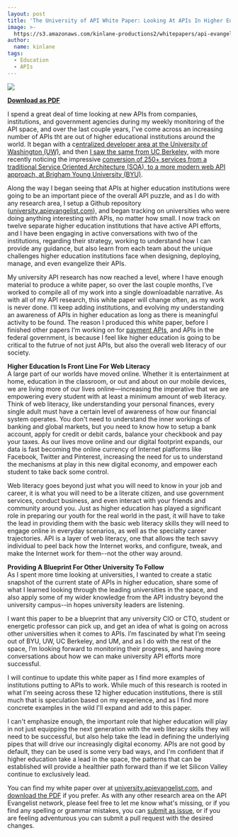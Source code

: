 ```yaml
---
layout: post
title: 'The University of API White Paper: Looking At APIs In Higher Education'
image: >-
  https://s3.amazonaws.com/kinlane-productions2/whitepapers/api-evangelist-the-university-of-api.png
author:
  name: kinlane
tags:
  - Education
  - APIs
---
```

[![](https://s3.amazonaws.com/kinlane-productions2/whitepapers/api-evangelist-the-university-of-api.png)](http://bit.ly/1kn8uhX)

**[Download as PDF](http://bit.ly/1kn8uhX)**

I spend a great deal of time looking at new APIs from companies, institutions, and government agencies during my weekly monitoring of the API space, and over the last couple years, I've come across an increasing number of APIs tht are out of higher educational institutions around the world. It began with a c[entralized developer area at the University of Washington (UW)](http://university.apievangelist.com/2012/05/29/university-information-services-with-apis/), and then [I saw the same from UC Berkeley](http://apievangelist.com/2013/02/25/get-a-list-of-all-classes-at-uc-berkeley-with-api-call/), with more recently noticing the impressive [conversion of 250+ services from a traditional Service Oriented Architecture (SOA), to a more modern web API approach, at Brigham Young University (BYU)](http://apievangelist.com/2014/04/23/browsing-the-261-apis-at-brigham-young-university/).

Along the way I began seeing that APIs at higher education institutions were going to be an important piece of the overall API puzzle, and as I do with any research area, I setup a Github repository ([university.apievangelist.com](http://university.apievangelist.com/)), and began tracking on universities who were doing anything interesting with APIs, no matter how small. I now track on twelve separate higher education institutions that have active API efforts, and I have been engaging in active conversations with two of the institutions, regarding their strategy, working to understand how I can provide any guidance, but also learn from each team about the unique challenges higher education institutions face when designing, deploying, manage, and even evangelize their APIs.

My university API research has now reached a level, where I have enough material to produce a white paper, so over the last couple months, I’ve worked to compile all of my work into a single downloadable narrative. As with all of my API research, this white paper will change often, as my work is never done. I’ll keep adding institutions, and evolving my understanding an awareness of APIs in higher education as long as there is meaningful activity to be found. The reason I produced this white paper, before I finished other papers I’m working on for [payment APIs](http://payments.apievangelist.com/), and APIs in the federal government, is because I feel like higher education is going to be critical to the futrue of not just APIs, but also the overall web literacy of our society.

**Higher Education Is Front Line For Web Literacy**  
A large part of our worlds have moved online. Whether it is entertainment at home, education in the classroom, or out and about on our mobile devices, we are living more of our lives online—increasing the imperative that we are empowering every student with at least a minimum amount of web literacy. Think of web literacy, like understanding your personal finances, every single adult must have a certain level of awareness of how our financial system operates. You don't need to understand the inner workings of banking and global markets, but you need to know how to setup a bank account, apply for credit or debit cards, balance your checkbook and pay your taxes. As our lives move online and our digital footprint expands, our data is fast becoming the online currency of Internet platforms like Facebook, Twitter and Pinterest, increasing the need for us to understand the mechanisms at play in this new digital economy, and empower each student to take back some control.

Web literacy goes beyond just what you will need to know in your job and career, it is what you will need to be a literate citizen, and use government services, conduct business, and even interact with your friends and community around you. Just as higher education has played a significant role in preparing our youth for the real world in the past, it will have to take the lead in providing them with the basic web literacy skills they will need to engage online in everyday scenarios, as well as the specialty career trajectories. API is a layer of web literacy, one that allows the tech savvy individual to peel back how the Internet works, and configure, tweak, and make the Internet work for them--not the other way around.

**Providing A Blueprint For Other University To Follow**  
As I spent more time looking at universities, I wanted to create a static snapshot of the current state of APIs in higher education, share some of what I learned looking through the leading universities in the space, and also apply some of my wider knowledge from the API industry beyond the university campus--in hopes university leaders are listening.

I want this paper to be a blueprint that any university CIO or CTO, student or energetic professor can pick up, and get an idea of what is going on across other universities when it comes to APIs. I’m fascinated by what I’m seeing out of BYU, UW, UC Berkeley, and UM, and as I do with the rest of the space, I’m looking forward to monitoring their progress, and having more conversations about how we can make university API efforts more successful.

I will continue to update this white paper as I find more examples of institutions putting to APIs to work. While much of this research is rooted in what I'm seeing across these 12 higher education institutions, there is still much that is speculation based on my experience, and as I find more concrete examples in the wild I'll expand and add to this paper.

I can't emphasize enough, the important role that higher education will play in not just equipping the next generation with the web literacy skills they will need to be successful, but also help take the lead in defining the underlying pipes that will drive our increasingly digital economy. APIs are not good by default, they can be used is some very bad ways, and I'm confident that if higher education take a lead in the space, the patterns that can be established will provide a healthier path forward than if we let Silicon Valley continue to exclusively lead.

You can find my white paper over at [university.apievangelist.com](http://university.apievangelist.com/), and [download the PDF](http://bit.ly/1kn8uhX) if you prefer. As with any other research area on the API Evangelist network, please feel free to let me know what's missing, or if you find any spelling or grammar mistakes, you can [submit as issue](https://github.com/kinlane/university/issues), or if you are feeling adventurous you can submit a pull request with the desired changes.